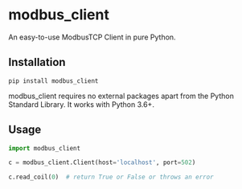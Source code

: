 # modbus_client
An easy-to-use ModbusTCP Client in pure Python.

## Installation
```shell
pip install modbus_client
```
modbus_client requires no external packages apart from the Python Standard Library. It works with Python 3.6+.

## Usage
```python
import modbus_client

c = modbus_client.Client(host='localhost', port=502)

c.read_coil(0)  # return True or False or throws an error
```
